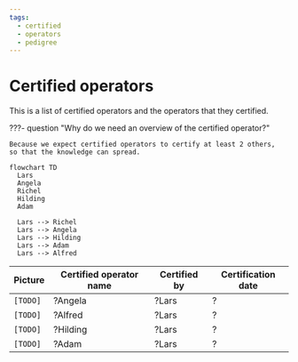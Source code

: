```yaml
---
tags:
  - certified
  - operators
  - pedigree
---
```


# Certified operators

This is a list of certified operators
and the operators that they certified.

???- question "Why do we need an overview of the certified operator?"

    Because we expect certified operators to certify at least 2 others,
    so that the knowledge can spread.

```mermaid
flowchart TD
  Lars
  Angela
  Richel
  Hilding
  Adam

  Lars --> Richel
  Lars --> Angela
  Lars --> Hilding
  Lars --> Adam
  Lars --> Alfred
```

Picture |Certified operator name|Certified by|Certification date
--------|-----------------------|------------|------------------
`[TODO]`|?Angela                |?Lars       |?
`[TODO]`|?Alfred                |?Lars       |?
`[TODO]`|?Hilding               |?Lars       |?
`[TODO]`|?Adam                  |?Lars       |?

